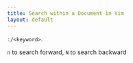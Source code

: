 ```yaml
---
title: Search within a Document in Vim
layout: default
---
```


`:/<keyword>`. 

`n` to search forward, `N` to search backward